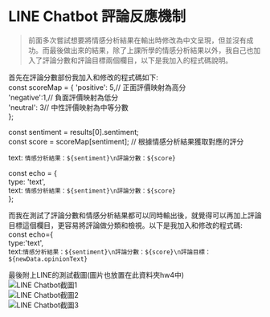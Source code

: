 # LINE Chatbot 評論反應機制  
> 前面多次嘗試想要將情感分析結果在輸出時修改為中文呈現，但並沒有成功。而最後做出來的結果，除了上課所學的情感分析結果以外，我自己也加入了評論分數和評論目標兩個欄目，以下是我加入的程式碼說明。

首先在評論分數部份我加入和修改的程式碼如下:  
const scoreMap = {
  'positive': 5,// 正面評價映射為高分  
  'negative':1,// 負面評價映射為低分  
  'neutral': 3// 中性評價映射為中等分數  
};

const sentiment = results[0].sentiment;  
const score = scoreMap[sentiment];  // 根據情感分析結果獲取對應的評分

text: `情感分析結果：${sentiment}\n評論分數：${score}`

const echo = {  
  type: 'text',  
  text: `情感分析結果：${sentiment}\n評論分數：${score}`  
};

而我在測試了評論分數和情感分析結果都可以同時輸出後，就覺得可以再加上評論目標這個欄目，更容易將評論做分類和檢視。以下是我加入和修改的程式碼:  
const echo={  
    type:'text',  
    text:`情感分析結果：${sentiment}\n評論分數：${score}\n評論目標：${newData.opinionText}`  

最後附上LINE的測試截圖(圖片也放置在此資料夾hw4中)  
![LINE Chatbot截圖1]("[hw4/79590.jpg](https://github.com/Lydia477/Lydia-repo/blob/main/hw4/79590.jpg)")  
![LINE Chatbot截圖2]("https://github.com/Lydia477/Lydia-repo/blob/main/hw4/79591.jpg")  
![LINE Chatbot截圖3]("hw4/79592.jpg") 
